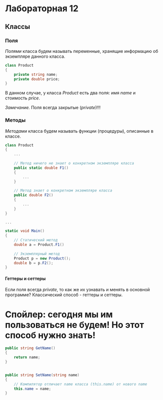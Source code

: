 # Лабораторная 12

## Классы

### Поля

*Полями* класса будем называть переменные, хранящие информацию об экземпляре данного класса.

```csharp
class Product
{
	private string name;
	private double price;
}
``` 

В данном случае, у класса *Product* есть два поля: имя *name* и стоимость *price*.

*Замечание.* Поля всегда закрытые (*private*)!!!

### Методы

*Методами* класса будем называть функции (процедуры), описанные в классе.

```csharp
class Product
{
	...
	
	// Метод ничего не знает о конкретном экземпляре класса
	public static double F1()
	{
		...
	}
	
	// Метод знает о конкретном экземпляре класса
	public double F2()
	{
		...
	}
}

...

static void Main()
{
	// Статический метод
	double a = Product.F1()
	
	// Экземплярный метод
	Product p = new Product();
	double b = p.F2();
}


``` 

#### Геттеры и сеттеры

Если поля всегда *private*, то как же их узнавать и менять в основной программе? Классический способ - геттеры и сеттеры.
<h1>Спойлер: сегодня мы им пользоваться не будем! Но этот способ нужно знать!</h1>

```csharp
public string GetName()
{
	return name;
}


public string SetName(string name)
{
	// Компилятор отличает name класса (this.name) от нового name 
	this.name = name;
}
```